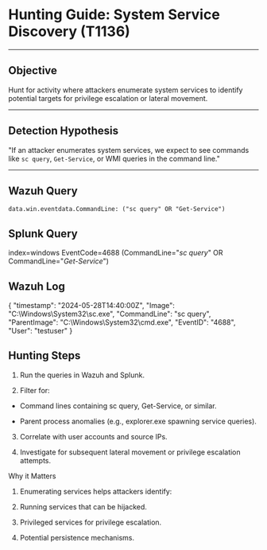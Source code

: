 # Hunting Guide: System Service Discovery (T1136)

---

## Objective

Hunt for activity where attackers enumerate system services to identify potential targets for privilege escalation or lateral movement.

---

## Detection Hypothesis

"If an attacker enumerates system services, we expect to see commands like `sc query`, `Get-Service`, or WMI queries in the command line."

---

## Wazuh Query

```kql
data.win.eventdata.CommandLine: ("sc query" OR "Get-Service")
```
## Splunk Query

index=windows EventCode=4688 (CommandLine="*sc query*" OR CommandLine="*Get-Service*")

## Wazuh Log

{
  "timestamp": "2024-05-28T14:40:00Z",
  "Image": "C:\\Windows\\System32\\sc.exe",
  "CommandLine": "sc query",
  "ParentImage": "C:\\Windows\\System32\\cmd.exe",
  "EventID": "4688",
  "User": "testuser"
}


## Hunting Steps

1. Run the queries in Wazuh and Splunk.

2. Filter for:

- Command lines containing sc query, Get-Service, or similar.

- Parent process anomalies (e.g., explorer.exe spawning service queries).

3. Correlate with user accounts and source IPs.

4. Investigate for subsequent lateral movement or privilege escalation attempts.

Why it Matters

1. Enumerating services helps attackers identify:

2. Running services that can be hijacked.

3. Privileged services for privilege escalation.

4. Potential persistence mechanisms.